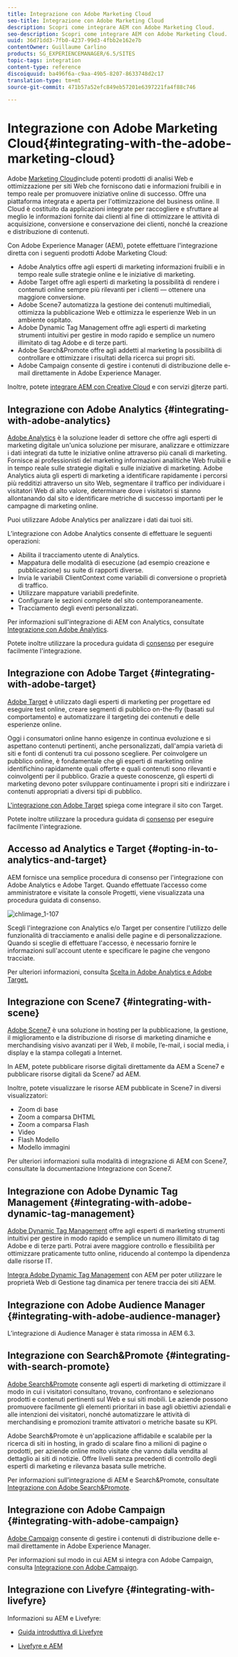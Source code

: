 ```yaml
---
title: Integrazione con Adobe Marketing Cloud
seo-title: Integrazione con Adobe Marketing Cloud
description: Scopri come integrare AEM con Adobe Marketing Cloud.
seo-description: Scopri come integrare AEM con Adobe Marketing Cloud.
uuid: 36d71dd3-7fb0-4237-99d3-4fbb2e162e7b
contentOwner: Guillaume Carlino
products: SG_EXPERIENCEMANAGER/6.5/SITES
topic-tags: integration
content-type: reference
discoiquuid: ba496f6a-c9aa-49b5-8207-8633748d2c17
translation-type: tm+mt
source-git-commit: 471b57a52efc849eb57201e6397221fa4f88c746

---
```



# Integrazione con Adobe Marketing Cloud{#integrating-with-the-adobe-marketing-cloud}

Adobe [Marketing Cloud](https://www.adobe.com/solutions/digital-marketing.html)include potenti prodotti di analisi Web e ottimizzazione per siti Web che forniscono dati e informazioni fruibili e in tempo reale per promuovere iniziative online di successo. Offre una piattaforma integrata e aperta per l&#39;ottimizzazione del business online. Il Cloud è costituito da applicazioni integrate per raccogliere e sfruttare al meglio le informazioni fornite dai clienti al fine di ottimizzare le attività di acquisizione, conversione e conservazione dei clienti, nonché la creazione e distribuzione di contenuti.

Con Adobe Experience Manager (AEM), potete effettuare l&#39;integrazione diretta con i seguenti prodotti Adobe Marketing Cloud:

* Adobe Analytics offre agli esperti di marketing informazioni fruibili e in tempo reale sulle strategie online e le iniziative di marketing.
* Adobe Target offre agli esperti di marketing la possibilità di rendere i contenuti online sempre più rilevanti per i clienti — ottenere una maggiore conversione.
* Adobe Scene7 automatizza la gestione dei contenuti multimediali, ottimizza la pubblicazione Web e ottimizza le esperienze Web in un ambiente ospitato.
* Adobe Dynamic Tag Management offre agli esperti di marketing strumenti intuitivi per gestire in modo rapido e semplice un numero illimitato di tag Adobe e di terze parti.
* Adobe Search&amp;Promote offre agli addetti al marketing la possibilità di controllare e ottimizzare i risultati della ricerca sui propri siti.
* Adobe Campaign consente di gestire i contenuti di distribuzione delle e-mail direttamente in Adobe Experience Manager.

Inoltre, potete [integrare AEM con Creative Cloud](/help/assets/aem-cc-folder-sharing-best-practices.md) e con servizi [di](/help/sites-administering/third-party-services.md)terze parti.

## Integrazione con Adobe Analytics {#integrating-with-adobe-analytics}

[Adobe Analytics](https://www.omniture.com/en/products/analytics/sitecatalyst) è la soluzione leader di settore che offre agli esperti di marketing digitale un&#39;unica soluzione per misurare, analizzare e ottimizzare i dati integrati da tutte le iniziative online attraverso più canali di marketing. Fornisce ai professionisti del marketing informazioni analitiche Web fruibili e in tempo reale sulle strategie digitali e sulle iniziative di marketing. Adobe Analytics aiuta gli esperti di marketing a identificare rapidamente i percorsi più redditizi attraverso un sito Web, segmentare il traffico per individuare i visitatori Web di alto valore, determinare dove i visitatori si stanno allontanando dal sito e identificare metriche di successo importanti per le campagne di marketing online.

Puoi utilizzare Adobe Analytics per analizzare i dati dai tuoi siti.

L’integrazione con Adobe Analytics consente di effettuare le seguenti operazioni:

* Abilita il tracciamento utente di Analytics.
* Mappatura delle modalità di esecuzione (ad esempio creazione e pubblicazione) su suite di rapporti diverse.
* Invia le variabili ClientContext come variabili di conversione o proprietà di traffico.
* Utilizzare mappature variabili predefinite.
* Configurare le sezioni complete del sito contemporaneamente.
* Tracciamento degli eventi personalizzati.

Per informazioni sull&#39;integrazione di AEM con Analytics, consultate [Integrazione con Adobe Analytics](/help/sites-administering/adobeanalytics.md).

Potete inoltre utilizzare la procedura guidata di [consenso](/help/sites-administering/opt-in.md) per eseguire facilmente l&#39;integrazione.

## Integrazione con Adobe Target {#integrating-with-adobe-target}

[Adobe Target](https://www.omniture.com/en/products/conversion/test-and-target) è utilizzato dagli esperti di marketing per progettare ed eseguire test online, creare segmenti di pubblico on-the-fly (basati sul comportamento) e automatizzare il targeting dei contenuti e delle esperienze online.

Oggi i consumatori online hanno esigenze in continua evoluzione e si aspettano contenuti pertinenti, anche personalizzati, dall&#39;ampia varietà di siti e fonti di contenuti tra cui possono scegliere. Per coinvolgere un pubblico online, è fondamentale che gli esperti di marketing online identifichino rapidamente quali offerte e quali contenuti sono rilevanti e coinvolgenti per il pubblico. Grazie a queste conoscenze, gli esperti di marketing devono poter sviluppare continuamente i propri siti e indirizzare i contenuti appropriati a diversi tipi di pubblico.

[L&#39;integrazione con Adobe Target](/help/sites-administering/target.md) spiega come integrare il sito con Target.

Potete inoltre utilizzare la procedura guidata di [consenso](/help/sites-administering/opt-in.md) per eseguire facilmente l&#39;integrazione.

## Accesso ad Analytics e Target {#opting-in-to-analytics-and-target}

AEM fornisce una semplice procedura di consenso per l&#39;integrazione con Adobe Analytics e Adobe Target. Quando effettuate l’accesso come amministratore e visitate la console Progetti, viene visualizzata una procedura guidata di consenso.

![chlimage_1-107](assets/chlimage_1-107a.png)

Scegli l&#39;integrazione con Analytics e/o Target per consentire l&#39;utilizzo delle funzionalità di tracciamento e analisi delle pagine e di personalizzazione. Quando si sceglie di effettuare l&#39;accesso, è necessario fornire le informazioni sull&#39;account utente e specificare le pagine che vengono tracciate.

Per ulteriori informazioni, consulta [Scelta in Adobe Analytics e Adobe Target.](/help/sites-administering/opt-in.md)

## Integrazione con Scene7 {#integrating-with-scene}

[Adobe Scene7](https://www.adobe.com/products/scene7.html) è una soluzione in hosting per la pubblicazione, la gestione, il miglioramento e la distribuzione di risorse di marketing dinamiche e merchandising visivo avanzati per il Web, il mobile, l’e-mail, i social media, i display e la stampa collegati a Internet.

In AEM, potete pubblicare risorse digitali direttamente da AEM a Scene7 e pubblicare risorse digitali da Scene7 ad AEM.

Inoltre, potete visualizzare le risorse AEM pubblicate in Scene7 in diversi visualizzatori:

* Zoom di base
* Zoom a comparsa DHTML
* Zoom a comparsa Flash
* Video
* Flash Modello
* Modello immagini

Per ulteriori informazioni sulla modalità di integrazione di AEM con Scene7, consultate la documentazione [](/help/sites-administering/scene7.md)Integrazione con Scene7.

## Integrazione con Adobe Dynamic Tag Management {#integrating-with-adobe-dynamic-tag-management}

[Adobe Dynamic Tag Management](https://www.adobe.com/solutions/digital-marketing/dynamic-tag-management.html) offre agli esperti di marketing strumenti intuitivi per gestire in modo rapido e semplice un numero illimitato di tag Adobe e di terze parti. Potrai avere maggiore controllo e flessibilità per ottimizzare praticamente tutto online, riducendo al contempo la dipendenza dalle risorse IT.

[Integra Adobe Dynamic Tag Management](/help/sites-administering/dtm.md) con AEM per poter utilizzare le proprietà Web di Gestione tag dinamica per tenere traccia dei siti AEM.

## Integrazione con Adobe Audience Manager {#integrating-with-adobe-audience-manager}

L’integrazione di Audience Manager è stata rimossa in AEM 6.3.

## Integrazione con Search&amp;Promote {#integrating-with-search-promote}

[Adobe Search&amp;Promote](https://www.omniture.com/en/products/conversion/search-and-promote) consente agli esperti di marketing di ottimizzare il modo in cui i visitatori consultano, trovano, confrontano e selezionano prodotti e contenuti pertinenti sul Web e sui siti mobili. Le aziende possono promuovere facilmente gli elementi prioritari in base agli obiettivi aziendali e alle intenzioni dei visitatori, nonché automatizzare le attività di merchandising e promozioni tramite attivatori o metriche basate su KPI.

Adobe Search&amp;Promote è un&#39;applicazione affidabile e scalabile per la ricerca di siti in hosting, in grado di scalare fino a milioni di pagine o prodotti, per aziende online molto visitate che vanno dalla vendita al dettaglio ai siti di notizie. Offre livelli senza precedenti di controllo degli esperti di marketing e rilevanza basata sulle metriche.

Per informazioni sull’integrazione di AEM e Search&amp;Promote, consultate [Integrazione con Adobe Search&amp;Promote](/help/sites-administering/search-and-promote.md).

## Integrazione con Adobe Campaign {#integrating-with-adobe-campaign}

[Adobe Campaign](https://www.adobe.com/solutions/campaign-management.html) consente di gestire i contenuti di distribuzione delle e-mail direttamente in Adobe Experience Manager.

Per informazioni sul modo in cui AEM si integra con Adobe Campaign, consulta [Integrazione con Adobe Campaign](/help/sites-administering/campaignstandard.md).

## Integrazione con Livefyre {#integrating-with-livefyre}

Informazioni su AEM e Livefyre:

* [Guida introduttiva di Livefyre](https://answers.livefyre.com/developers/getting-started)

* [Livefyre e AEM](https://answers.livefyre.com/product/livefyre-for-adobe-experience-manager-aem/livefyre-for-adobe-experience-manager/)

